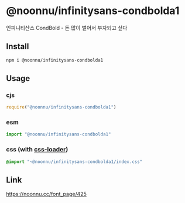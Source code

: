# @noonnu/infinitysans-condbolda1
인피니티산스 CondBold - 돈 많이 벌어서 부자되고 싶다

## Install
```sh
npm i @noonnu/infinitysans-condbolda1
```
## Usage
### cjs
```js
require("@noonnu/infinitysans-condbolda1")
```
### esm
```js
import "@noonnu/infinitysans-condbolda1"
```
### css (with [css-loader](https://github.com/webpack-contrib/css-loader))
```css
@import "~@noonnu/infinitysans-condbolda1/index.css"
```

## Link
https://noonnu.cc/font_page/425